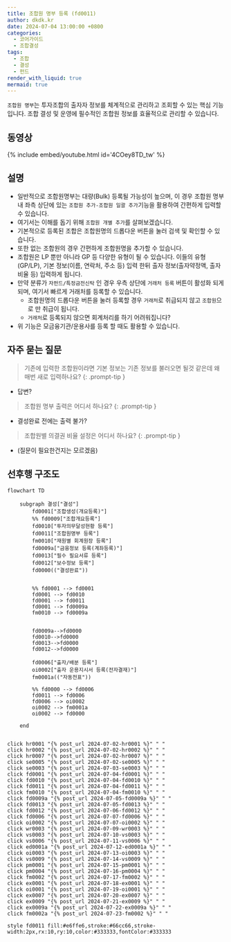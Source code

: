 ```yaml
---
title: 조합원 명부 등록 (fd0011)
author: dkdk.kr
date: 2024-07-04 13:00:00 +0800
categories:
  - 코어가이드
  - 조합결성
tags:
  - 조합
  - 결성
  - 펀드
render_with_liquid: true
mermaid: true
---
```

`조합원 명부`는 투자조합의 출자자 정보를 체계적으로 관리하고 조회할 수 있는 핵심 기능입니다. 조합 결성 및 운영에 필수적인 조합원 정보를 효율적으로 관리할 수 있습니다.

## 동영상

{% include embed/youtube.html id='4COey8TD_tw' %}

## 설명

- 일반적으로 조합원명부는 대량(Bulk) 등록될 가능성이 높으며, 이 경우 조합원 명부내 좌측 상단에 있는 `조합원 추가-조합원 일괄 추가`기능을 활용하여 간편하게 입력할 수 있습니다.
- 여기서는 이해를 돕기 위해 `조합원 개별 추가`를 살펴보겠습니다.
- 기본적으로 등록된 조합은 조합원명의 드롭다운 버튼을 눌러 검색 및 확인할 수 있습니다.
- 또한 없는 조합원의 경우 간편하게 조합원명을 추가할 수 있습니다.
- 조합원은 LP 뿐만 아니라 GP 등 다양한 유형이 될 수 있습니다. 이들의 유형(GP/LP), 기본 정보(이름, 연락처, 주소 등) 입력 한뒤 출자 정보(출자약정액, 출자비율 등) 입력하게 됩니다.
- 만약 분류가 `자펀드/특정금전신탁` 인 경우 우측 상단에 `거래처 등록` 버튼이 활성화 되게 되며, 여기서 빠르게 거래처를 등록할 수 있습니다.
	-  조합원명의 드롭다운 버튼을 눌러 등록할 경우 `거래처`로 취급되지 않고 `조합원`으로 만 취급이 됩니다.
	- `거래처`로 등록되지 않으면 회계처리를 하기 어려워집니다?
- 위 기능은 모금융기관/운용사를 등록 할 때도 활용할 수 있습니다.
	
## 자주 묻는 질문

> 기존에 입력한 조합원이라면 기본 정보는 기존 정보를 불러오면 될것 같은데 왜 매번 새로 입력하나요?
{: .prompt-tip }

- 답변?

> 조합원 명부 출력은 어디서 하나요?
{: .prompt-tip }

- 결성완료 전에는 출력 불가?

> 조합원별 의결권 비율 설정은 어디서 하나요?
{: .prompt-tip }

- (질문이 필요한건지는 모르겠음)




## 선후행 구조도

```mermaid
flowchart TD

    subgraph 결성["결성"]
        fd0001["조합생성(개요등록)"]
        %% fd0009["조합개요등록"]
        fd0010["투자의무달성현황 등록"]
        fd0011["조합원명부 등록"]
        fm0010["재원별 회계원장 등록"]
        fd0009a["금융정보 등록(계좌등록)"]
        fd0013["필수 필요서류 등록"]
        fd0012["보수정보 등록"]
        fd0000(("결성완료"))

        
        %% fd0001 --> fd0001
        fd0001 --> fd0010
        fd0001 --> fd0011 
        fd0001 --> fd0009a 
        fm0010 --> fd0009a


        fd0009a-->fd0000
        fd0010-->fd0000
        fd0013-->fd0000
        fd0012-->fd0000

        fd0006["출자/배분 등록"]
        oi0002["출자 운용지시서 등록(전자결재)"]
        fm0001a(("자동전표"))

        %% fd0000 --> fd0006
        fd0011 --> fd0006
        fd0006 --> oi0002 
        oi0002 --> fm0001a
        oi0002 --> fd0000

    end

    
click hr0001 "{% post_url 2024-07-02-hr0001 %}" " "
click hr0002 "{% post_url 2024-07-02-hr0002 %}" " "
click hr0007 "{% post_url 2024-07-02-hr0007 %}" " "
click se0005 "{% post_url 2024-07-02-se0005 %}" " "
click se0003 "{% post_url 2024-07-03-se0003 %}" " "
click fd0001 "{% post_url 2024-07-04-fd0001 %}" " "
click fd0010 "{% post_url 2024-07-04-fd0010 %}" " "
click fd0011 "{% post_url 2024-07-04-fd0011 %}" " "
click fm0010 "{% post_url 2024-07-04-fm0010 %}" " "
click fd0009a "{% post_url 2024-07-05-fd0009a %}" " "
click fd0013 "{% post_url 2024-07-05-fd0013 %}" " "
click fd0012 "{% post_url 2024-07-06-fd0012 %}" " "
click fd0006 "{% post_url 2024-07-07-fd0006 %}" " "
click oi0002 "{% post_url 2024-07-07-oi0002 %}" " "
click wr0003 "{% post_url 2024-07-09-wr0003 %}" " "
click vs0003 "{% post_url 2024-07-10-vs0003 %}" " "
click vs0006 "{% post_url 2024-07-11-vs0006 %}" " "
click ed0001a "{% post_url 2024-07-12-ed0001a %}" " "
click oi0003 "{% post_url 2024-07-13-oi0003 %}" " "
click vs0009 "{% post_url 2024-07-14-vs0009 %}" " "
click pm0001 "{% post_url 2024-07-15-pm0001 %}" " "
click pm0004 "{% post_url 2024-07-16-pm0004 %}" " "
click fm0002 "{% post_url 2024-07-17-fm0002 %}" " "
click ex0001 "{% post_url 2024-07-18-ex0001 %}" " "
click oi0001 "{% post_url 2024-07-19-oi0001 %}" " "
click ex0007 "{% post_url 2024-07-20-ex0007 %}" " "
click ex0009 "{% post_url 2024-07-21-ex0009 %}" " "
click ex0009a "{% post_url 2024-07-22-ex0009a %}" " "
click fm0002a "{% post_url 2024-07-23-fm0002 %}" " "

style fd0011 fill:#e6ffe6,stroke:#66cc66,stroke-width:2px,rx:10,ry:10,color:#333333,fontColor:#333333

```
